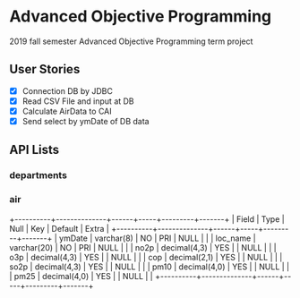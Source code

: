 # Advanced Objective Programming

2019 fall semester Advanced Objective Programming term project

## User Stories

- [x] Connection DB by JDBC
- [x] Read CSV File and input at DB
- [x] Calculate AirData to CAI
- [x] Send select by ymDate of DB data

## API Lists

### departments


### air
+----------+--------------+------+-----+---------+-------+
| Field    | Type         | Null | Key | Default | Extra |
+----------+--------------+------+-----+---------+-------+
| ymDate   | varchar(8)   | NO   | PRI | NULL    |       |
| loc_name | varchar(20)  | NO   | PRI | NULL    |       |
| no2p     | decimal(4,3) | YES  |     | NULL    |       |
| o3p      | decimal(4,3) | YES  |     | NULL    |       |
| cop      | decimal(2,1) | YES  |     | NULL    |       |
| so2p     | decimal(4,3) | YES  |     | NULL    |       |
| pm10     | decimal(4,0) | YES  |     | NULL    |       |
| pm25     | decimal(4,0) | YES  |     | NULL    |       |
+----------+--------------+------+-----+---------+-------+
